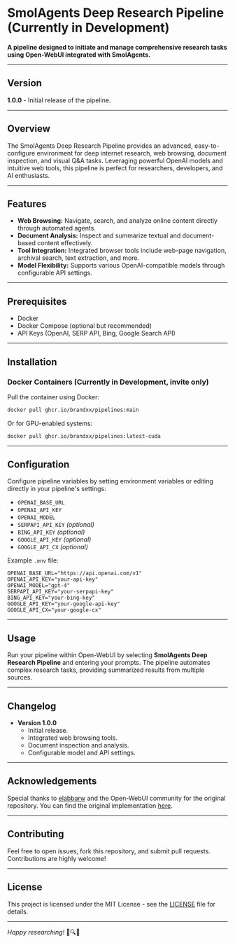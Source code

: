 # SmolAgents Deep Research Pipeline (Currently in Development)

**A pipeline designed to initiate and manage comprehensive research tasks using Open-WebUI integrated with SmolAgents.**

---

## Version
**1.0.0** - Initial release of the pipeline.

---

## Overview
The SmolAgents Deep Research Pipeline provides an advanced, easy-to-configure environment for deep internet research, web browsing, document inspection, and visual Q&A tasks. Leveraging powerful OpenAI models and intuitive web tools, this pipeline is perfect for researchers, developers, and AI enthusiasts.

---

## Features
- **Web Browsing:** Navigate, search, and analyze online content directly through automated agents.
- **Document Analysis:** Inspect and summarize textual and document-based content effectively.
- **Tool Integration:** Integrated browser tools include web-page navigation, archival search, text extraction, and more.
- **Model Flexibility:** Supports various OpenAI-compatible models through configurable API settings.

---

## Prerequisites
- Docker
- Docker Compose (optional but recommended)
- API Keys (OpenAI, SERP API, Bing, Google Search API)

---

## Installation
### Docker Containers (Currently in Development, invite only)
Pull the container using Docker:

```sh
docker pull ghcr.io/brandxx/pipelines:main
```
Or for GPU-enabled systems:

```sh
docker pull ghcr.io/brandxx/pipelines:latest-cuda
```

---

## Configuration
Configure pipeline variables by setting environment variables or editing directly in your pipeline's settings:

- `OPENAI_BASE_URL`
- `OPENAI_API_KEY`
- `OPENAI_MODEL`
- `SERPAPI_API_KEY` *(optional)*
- `BING_API_KEY` *(optional)*
- `GOOGLE_API_KEY` *(optional)*
- `GOOGLE_API_CX` *(optional)*

Example `.env` file:
```dotenv
OPENAI_BASE_URL="https://api.openai.com/v1"
OPENAI_API_KEY="your-api-key"
OPENAI_MODEL="gpt-4"
SERPAPI_API_KEY="your-serpapi-key"
BING_API_KEY="your-bing-key"
GOOGLE_API_KEY="your-google-api-key"
GOOGLE_API_CX="your-google-cx"
```

---

## Usage
Run your pipeline within Open-WebUI by selecting **SmolAgents Deep Research Pipeline** and entering your prompts. The pipeline automates complex research tasks, providing summarized results from multiple sources.

---

## Changelog
- **Version 1.0.0**
  - Initial release.
  - Integrated web browsing tools.
  - Document inspection and analysis.
  - Configurable model and API settings.

---

## Acknowledgements
Special thanks to [elabbarw](https://github.com/elabbarw) and the Open-WebUI community for the original repository. You can find the original implementation [here](https://github.com/elabbarw/aiagent_playground/tree/main/openwebui/pipelines/deepresearch).

---

## Contributing
Feel free to open issues, fork this repository, and submit pull requests. Contributions are highly welcome!

---

## License
This project is licensed under the MIT License - see the [LICENSE](LICENSE) file for details.

---

*Happy researching!* 🚀🔍✨

